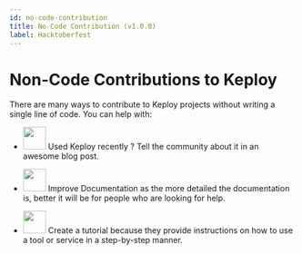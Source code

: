 ```yaml
---
id: no-code-contribution
title: No-Code Contribution (v1.0.0)
label: Hacktoberfest
---
```


# Non-Code Contributions to Keploy

There are many ways to contribute to Keploy projects without writing a single line of code. You can help with:

- <img src="https://www.svgrepo.com/show/10712/pencil.svg" width='40px'/> Used Keploy recently ? Tell the community about it in an awesome blog post.

- <img src="https://www.svgrepo.com/show/157174/document.svg" width='40px'/> Improve Documentation as the more detailed the documentation is, better it will be for people who are looking for help.

- <img src="https://www.svgrepo.com/show/294283/youtube.svg" width='40px'/> Create a tutorial because they provide instructions on how to use a tool or service in a step-by-step manner.
